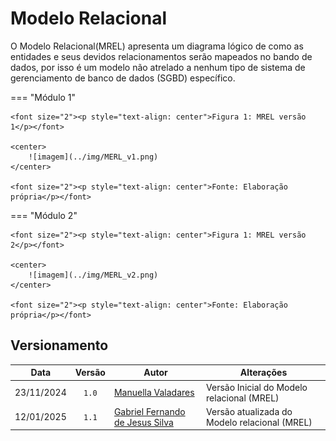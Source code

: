 
  
# Modelo Relacional

O Modelo Relacional(MREL) apresenta um diagrama lógico de como as entidades e seus devidos relacionamentos serão mapeados no bando de dados, por isso é um modelo não atrelado a nenhum tipo de sistema de gerenciamento de banco de dados (SGBD) específico. 


=== "Módulo 1"

    <font size="2"><p style="text-align: center">Figura 1: MREL versão 1</p></font>

    <center>
        ![imagem](../img/MERL_v1.png)
    </center>

    <font size="2"><p style="text-align: center">Fonte: Elaboração própria</p></font>

=== "Módulo 2"

    <font size="2"><p style="text-align: center">Figura 1: MREL versão 2</p></font>

    <center>
        ![imagem](../img/MERL_v2.png)
    </center>

    <font size="2"><p style="text-align: center">Fonte: Elaboração própria</p></font>



## Versionamento

| Data | Versão | Autor | Alterações | 
| :--: | :----: | ----- | ---------- | 
| 23/11/2024 | `1.0`| [Manuella Valadares](https://github.com/manuvaladares)| Versão Inicial do Modelo relacional (MREL)|
| 12/01/2025 | `1.1`| [Gabriel Fernando de Jesus Silva](https://github.com/MMcLovin)| Versão atualizada do Modelo relacional (MREL)|